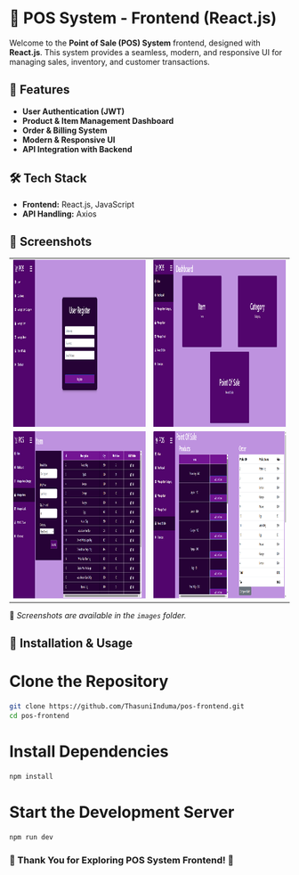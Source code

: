 # 🛒 POS System - Frontend (React.js)

Welcome to the **Point of Sale (POS) System** frontend, designed with **React.js**. This system provides a seamless, modern, and responsive UI for managing sales, inventory, and customer transactions.

## 🌟 Features

- **User Authentication (JWT)**
- **Product & Item Management Dashboard**
- **Order & Billing System**
- **Modern & Responsive UI**
- **API Integration with Backend**

## 🛠️ Tech Stack

- **Frontend:** React.js, JavaScript
- **API Handling:** Axios

## 📸 Screenshots

<table>
  <tr>
    <td><img src="images/img06.png" alt="Register Page" width="700" height="300"/></td>
    <td><img src="images/img08.png" alt="Home Page" width="700" height="300"/></td>
  </tr>
  <tr>
    <td><img src="images/img09.png" alt="Manage Item Page" width="700" height="300"/></td>
    <td><img src="images/img10.png" alt="Order Page" width="700" height="300"/></td>
  </tr>
</table>  

📌 *Screenshots are available in the `images` folder.*

## 🚀 Installation & Usage

# Clone the Repository
 ```bash
git clone https://github.com/ThasuniInduma/pos-frontend.git
cd pos-frontend
 ```

# Install Dependencies
 ```bash
npm install
 ```

# Start the Development Server
 ```bash
npm run dev
 ```

### 🌟 Thank You for Exploring POS System Frontend! 🚀
